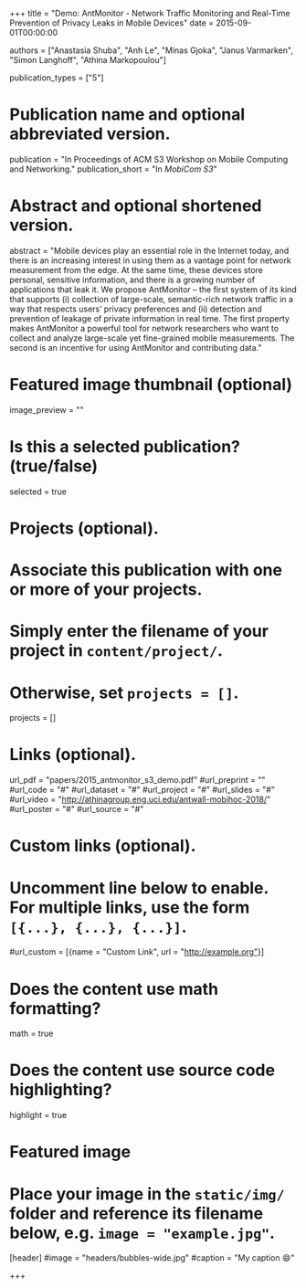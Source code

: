 +++
title = "Demo: AntMonitor - Network Traffic Monitoring and Real-Time Prevention of Privacy Leaks in Mobile Devices"
date = 2015-09-01T00:00:00

authors = ["Anastasia Shuba", "Anh Le", "Minas Gjoka", "Janus Varmarken", "Simon Langhoff", "Athina Markopoulou"]


publication_types = ["5"]

# Publication name and optional abbreviated version.
publication = "In Proceedings of ACM S3 Workshop on Mobile Computing and Networking."
publication_short = "In *MobiCom S3*"

# Abstract and optional shortened version.
abstract = "Mobile devices play an essential role in the Internet today, and there is an increasing interest in using them as a vantage point for network measurement from the edge. At the same time, these devices store personal, sensitive information, and there is a growing number of applications that leak it. We propose AntMonitor – the first system of its kind that supports (i) collection of large-scale, semantic-rich network traffic in a way that respects users’ privacy preferences and (ii) detection and prevention of leakage of private information in real time. The first property makes AntMonitor a powerful tool for network researchers who want to collect and analyze large-scale yet fine-grained mobile measurements. The second is an incentive for using AntMonitor and contributing data."

# Featured image thumbnail (optional)
image_preview = ""

# Is this a selected publication? (true/false)
selected = true

# Projects (optional).
#   Associate this publication with one or more of your projects.
#   Simply enter the filename of your project in `content/project/`.
#   Otherwise, set `projects = []`.
projects = []

# Links (optional).
url_pdf = "papers/2015_antmonitor_s3_demo.pdf"
#url_preprint = ""
#url_code = "#"
#url_dataset = "#"
#url_project = "#"
#url_slides = "#"
#url_video = "http://athinagroup.eng.uci.edu/antwall-mobihoc-2018/"
#url_poster = "#"
#url_source = "#"

# Custom links (optional).
#   Uncomment line below to enable. For multiple links, use the form `[{...}, {...}, {...}]`.
#url_custom = [{name = "Custom Link", url = "http://example.org"}]

# Does the content use math formatting?
math = true

# Does the content use source code highlighting?
highlight = true

# Featured image
# Place your image in the `static/img/` folder and reference its filename below, e.g. `image = "example.jpg"`.
[header]
#image = "headers/bubbles-wide.jpg"
#caption = "My caption :smile:"

+++
